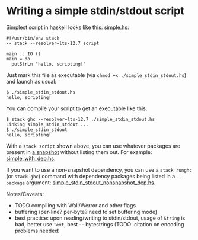 # Writing a simple stdin/stdout script

Simplest script in haskell looks like this:
[simple.hs](./simple.hs):

```
#!/usr/bin/env stack
-- stack --resolver=lts-12.7 script

main :: IO ()
main = do
  putStrLn "hello, scripting!"
```

Just mark this file as executable (via `chmod +x
./simple_stdin_stdout.hs`) and launch as usual:

```
$ ./simple_stdin_stdout.hs
hello, scripting!
```

You can compile your script to get an executable like this:

```
$ stack ghc --resolver=lts-12.7 ./simple_stdin_stdout.hs
Linking simple_stdin_stdout ...
$ ./simple_stdin_stdout
hello, scripting!
```

With a `stack script` shown above, you can use whatever packages are
present in [a snapshot](https://www.stackage.org/lts-12.7) without
listing them out. For example: [simple_with_dep.hs](simple_with_dep.hs).

If you want to use a non-snapshot dependency, you can use a `stack runghc` (or `stack ghc`) command with dependency packages being listed in a `--package` argument: [simple_stdin_stdout_nonsnapshot_dep.hs](simple_stdin_stdout_nonsnapshot_dep.hs).

Notes/Caveats:

- TODO compiling with Wall/Werror and other flags
- buffering (per-line? per-byte? need to set buffering mode)
- best practice: upon reading/writing to stdin/stdout, usage of
  `String` is bad, better use `Text`, best -- bytestrings (TODO: citation on
  encoding problems needed)
